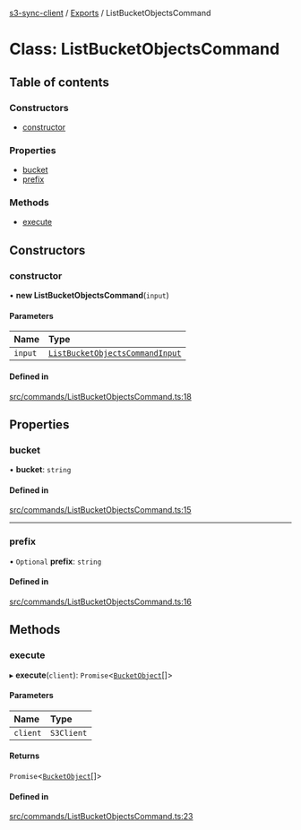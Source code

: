 [s3-sync-client](../README.md) / [Exports](../modules.md) / ListBucketObjectsCommand

# Class: ListBucketObjectsCommand

## Table of contents

### Constructors

- [constructor](ListBucketObjectsCommand.md#constructor)

### Properties

- [bucket](ListBucketObjectsCommand.md#bucket)
- [prefix](ListBucketObjectsCommand.md#prefix)

### Methods

- [execute](ListBucketObjectsCommand.md#execute)

## Constructors

### constructor

• **new ListBucketObjectsCommand**(`input`)

#### Parameters

| Name | Type |
| :------ | :------ |
| `input` | [`ListBucketObjectsCommandInput`](../modules.md#listbucketobjectscommandinput) |

#### Defined in

[src/commands/ListBucketObjectsCommand.ts:18](https://github.com/jeanbmar/s3-sync-client/blob/3b5f6c4/src/commands/ListBucketObjectsCommand.ts#L18)

## Properties

### bucket

• **bucket**: `string`

#### Defined in

[src/commands/ListBucketObjectsCommand.ts:15](https://github.com/jeanbmar/s3-sync-client/blob/3b5f6c4/src/commands/ListBucketObjectsCommand.ts#L15)

___

### prefix

• `Optional` **prefix**: `string`

#### Defined in

[src/commands/ListBucketObjectsCommand.ts:16](https://github.com/jeanbmar/s3-sync-client/blob/3b5f6c4/src/commands/ListBucketObjectsCommand.ts#L16)

## Methods

### execute

▸ **execute**(`client`): `Promise`<[`BucketObject`](BucketObject.md)[]\>

#### Parameters

| Name | Type |
| :------ | :------ |
| `client` | `S3Client` |

#### Returns

`Promise`<[`BucketObject`](BucketObject.md)[]\>

#### Defined in

[src/commands/ListBucketObjectsCommand.ts:23](https://github.com/jeanbmar/s3-sync-client/blob/3b5f6c4/src/commands/ListBucketObjectsCommand.ts#L23)
